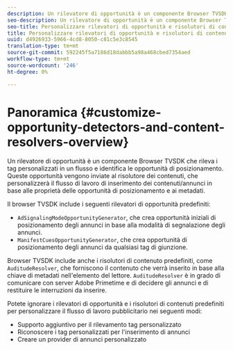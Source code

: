 ```yaml
---
description: Un rilevatore di opportunità è un componente Browser TVSDK che rileva i tag personalizzati in un flusso e identifica le opportunità di posizionamento. Queste opportunità vengono inviate al risolutore dei contenuti, che personalizzerà il flusso di lavoro di inserimento dei contenuti/annunci in base alle proprietà delle opportunità di posizionamento e ai metadati.
seo-description: Un rilevatore di opportunità è un componente Browser TVSDK che rileva i tag personalizzati in un flusso e identifica le opportunità di posizionamento. Queste opportunità vengono inviate al risolutore dei contenuti, che personalizzerà il flusso di lavoro di inserimento dei contenuti/annunci in base alle proprietà delle opportunità di posizionamento e ai metadati.
seo-title: Personalizzare rilevatori di opportunità e risolutori di contenuti
title: Personalizzare rilevatori di opportunità e risolutori di contenuti
uuid: d4926933-5966-4cd8-8050-c81c5e3c8545
translation-type: tm+mt
source-git-commit: 592245f5a7186d18dabbb5a98a468cbed7354aed
workflow-type: tm+mt
source-wordcount: '246'
ht-degree: 0%

---
```



# Panoramica {#customize-opportunity-detectors-and-content-resolvers-overview}

Un rilevatore di opportunità è un componente Browser TVSDK che rileva i tag personalizzati in un flusso e identifica le opportunità di posizionamento. Queste opportunità vengono inviate al risolutore dei contenuti, che personalizzerà il flusso di lavoro di inserimento dei contenuti/annunci in base alle proprietà delle opportunità di posizionamento e ai metadati.

Il browser TVSDK include i seguenti rilevatori di opportunità predefiniti:

* `AdSignalingModeOpportunityGenerator`, che crea opportunità iniziali di posizionamento degli annunci in base alla modalità di segnalazione degli annunci.
* `ManifestCuesOpportunityGenerator`, che crea opportunità di posizionamento degli annunci da qualsiasi tag di giunzione.

Browser TVSDK include anche i risolutori di contenuto predefiniti, come `AuditudeResolver`, che forniscono il contenuto che verrà inserito in base alla chiave di metadati nell&#39;elemento del lettore. `AuditudeResolver` è in grado di comunicare con  server Adobe Primetime e di decidere gli annunci e di restituire le interruzioni da inserire.

Potete ignorare i rilevatori di opportunità e i risolutori di contenuti predefiniti per personalizzare il flusso di lavoro pubblicitario nei seguenti modi:

* Supporto aggiuntivo per il rilevamento tag personalizzato
* Riconoscere i tag personalizzati per l&#39;inserimento di annunci
* Creare un provider di annunci personalizzato


